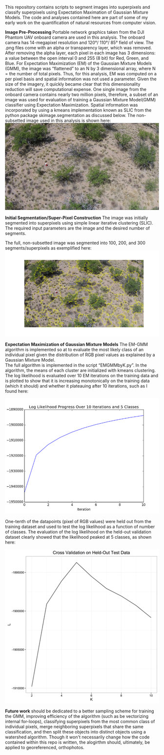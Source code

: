 This repository contains scripts to segment images into superpixels and classify superpixels using Expectation Maximation of Gaussian Mixture Models.  The code and analyses contained here are part of some of my early work on the quantification of natural resources from computer vision.

**Image Pre-Processing**
Portable network graphics taken from the DJI Phantom UAV onboard camera are used in this analysis. The onboard camera has 14-megapixel resolution and 120°/ 110°/ 85° field of view. The .png files come with an alpha or transparency layer, which was removed. After removing the alpha layer, each pixel in each image has 3 dimensions: a value between the open interval 0 and 255 (8 bit) for Red, Green, and Blue. For Expectation Maximization (EM) of the Gaussian Mixture Models (GMM), the image was “flattened” to an N by 3 dimensional array, where N = the number of total pixels. Thus, for this analysis, EM was computed on a per pixel basis and spatial information was not used a parameter. Given the size of the imagery, it quickly became clear that this dimensionality reduction will save computational expense.
One single image from the onboard camera contains nearly two million pixels, therefore, a subset of an image was used for evaluation of training a Gaussian Mixture Model(GMM) classifier using Expectation Maximization. Spatial information was incorporated by using a kmeans implementation known as SLIC from the python package skimage.segmentation as discussed below.
The non-subsetted image used in this analysis is shown here:
![mesquitesFloat.png](mesquitesFloat.png "SRER from UAV")

**Initial Segmentation/Super-Pixel Construction**
The image was initially segmented into superpixels using simple linear iterative clustering (SLIC). The required input parameters are the image and the desired number of segments.

The full, non-subsetted image was segmented into 100, 200, and 300 segments/superpixels as exemplified here:
![superpixels_of_--_100_segments.png](outputGraphics/superpixels_of_--_100_segments.png "100 superpixels")

**Expectation Maximization of Gaussian Mixture Models**
The EM-GMM algorithm is implemented so at to evaluate the most likely class of an individual pixel given the distribution of RGB pixel values as explained by a Gaussian Mixture Model.  
The full algorithm is implemented in the script “EMGMMbyK.py”. In the algorithm, the means of each cluster are initialized with kmeans clustering. The log likelihood is evaluated over 10 EM iterations on the training data and is plotted to show that it is increasing monotonically on the training data (which it should) and  whether it plateauing after 10 iterations, such as I found here:

![likelihood_of_training_data_over_iterations.png](outputGraphics/likelihood_of_training_data_over_iterations.png "likelihood_of_training_data_over_iterations.png")

One-tenth of the datapoints (pixel of RGB values) were held out from the training dataset and used to test the log likelihood as a function of number of classes. The evaluation of the log likelihood on the held-out validation dataset clearly showed that the likelihood peaked at 5 classes, as shown here:

![Cross_Validation.png](outputGraphics/Cross_Validation.png "Cross_Validation.png")

**Future work** should be dedicated to a better sampling scheme for training the GMM, improving efficiency of the algorithm (such as be vectorizing internal for-loops), classifying superpixels from the most common class of individual pixels, merge neighboring superpixels that share the same classification, and then split these objects into distinct objects using a watershed algorithm.  Though it won't necessarily change how the code contained within this repo is written, the alogirthm should, ultimately, be applied to georeferenced, orthophotos.
